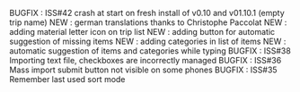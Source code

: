 BUGFIX : ISS#42 crash at start on fresh install of v0.10 and v01.10.1 (empty trip name)
NEW : german translations thanks to Christophe Paccolat
NEW : adding material letter icon on trip list
NEW : adding button for automatic suggestion of missing items
NEW : adding categories in list of items
NEW : automatic suggestion of items and categories while typing
BUGFIX : ISS#38 Importing text file, checkboxes are incorrectly managed
BUGFIX : ISS#36 Mass import submit button not visible on some phones
BUGFIX : ISS#35 Remember last used sort mode